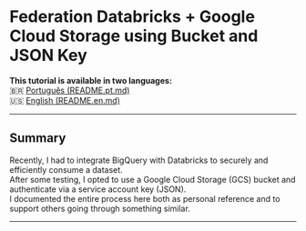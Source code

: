 # Federation Databricks + Google Cloud Storage using Bucket and JSON Key

**This tutorial is available in two languages:**  
🇧🇷 [Português (README.pt.md)](README.pt.md)  
🇺🇸 [English (README.en.md)](README.en.md)

---

## Summary

Recently, I had to integrate BigQuery with Databricks to securely and efficiently consume a dataset.  
After some testing, I opted to use a Google Cloud Storage (GCS) bucket and authenticate via a service account key (JSON).  
I documented the entire process here both as personal reference and to support others going through something similar.

---
